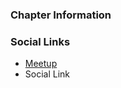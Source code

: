 ### Chapter Information


### Social Links

* [Meetup](https://www.meetup.com/OWASP-Seattle-Chapter/)
* Social Link
